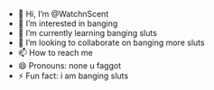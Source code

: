 - 👋 Hi, I’m @WatchnScent
- 👀 I’m interested in banging
- 🌱 I’m currently learning banging sluts
- 💞️ I’m looking to collaborate on banging more sluts
- 📫 How to reach me 
- 😄 Pronouns: none u faggot
- ⚡ Fun fact: i am banging sluts

<!---
WatchnScent/WatchnScent is a ✨ special ✨ repository because its `README.md` (this file) appears on your GitHub profile.
You can click the Preview link to take a look at your changes.
--->
